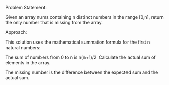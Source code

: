Problem Statement: 

Given an array nums containing n distinct numbers in the range [0,n], return the only number that is missing from the array.

Approach:

This solution uses the mathematical summation formula for the first n natural numbers:

The sum of numbers from 0 to n is n(n+1)/2
​
Calculate the actual sum of elements in the array.

The missing number is the difference between the expected sum and the actual sum.

